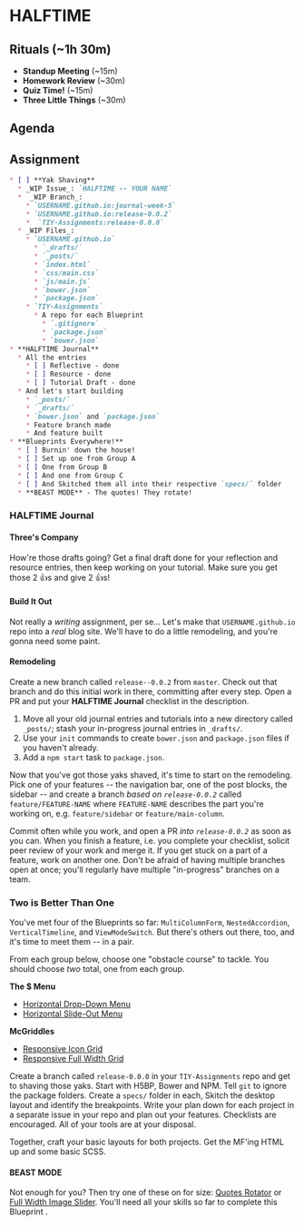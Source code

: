 # HALFTIME

## Rituals (~1h 30m)

* **Standup Meeting** (~15m)
* **Homework Review** (~30m)
* **Quiz Time!** (~15m)
* **Three Little Things** (~30m)

## Agenda

## Assignment

```markdown
* [ ] **Yak Shaving**
  * _WIP Issue_: `HALFTIME -- YOUR NAME`
  *  _WIP Branch_:
    * `USERNAME.github.io:journal-week-5`
    * `USERNAME.github.io:release-0.0.2`
    *  `TIY-Assignments:release-0.0.0`
  * _WIP Files_:
    * `USERNAME.github.io`
      * `_drafts/`
      * `_posts/`
      * `index.html`
      * `css/main.css`
      * `js/main.js`
      * `bower.json`
      * `package.json`
    * `TIY-Assignments`
      * A repo for each Blueprint
        * `.gitignore`
        * `package.json`
        * `bower.json`
* **HALFTIME Journal**
  * All the entries
    * [ ] Reflective - done
    * [ ] Resource - done
    * [ ] Tutorial Draft - done
  * And let's start building
    * `_posts/`
    * `_drafts/`
    * `bower.json` and `package.json`
    * Feature branch made
    * And feature built
* **Blueprints Everywhere!**
  * [ ] Burnin' down the house!
  * [ ] Set up one from Group A
  * [ ] One from Group B
  * [ ] And one from Group C
  * [ ] And Skitched them all into their respective `specs/` folder
  * **BEAST MODE** - The quotes! They rotate!
```

### HALFTIME Journal

#### Three's Company

How're those drafts going? Get a final draft done for your reflection and resource entries, then keep working on your tutorial. Make sure you get those 2 :+1:s and give 2 :+1:s!

#### Build It Out

Not really a _writing_ assignment, per se... Let's make that `USERNAME.github.io` repo into a _real_ blog site. We'll have to do a little remodeling, and you're gonna need some paint.

#### Remodeling

Create a new branch called `release--0.0.2` from `master`. Check out that branch and do this initial work in there, committing after every step. Open a PR and put your **HALFTIME Journal** checklist in the description.

1. Move all your old journal entries and tutorials into a new directory called `_posts/`; stash your in-progress journal entries in `_drafts/`.
1. Use your `init` commands to create `bower.json` and `package.json` files if you haven't already.
1. Add a `npm start` task to `package.json`.

Now that you've got those yaks shaved, it's time to start on the remodeling. Pick one of your features -- the navigation bar, one of the post blocks, the sidebar -- and create a branch _based on `release-0.0.2`_ called `feature/FEATURE-NAME` where `FEATURE-NAME` describes the part you're working on, e.g. `feature/sidebar` or `feature/main-column`.

Commit often while you work, and open a PR _into `release-0.0.2`_ as soon as you can. When you finish a feature, i.e. you complete your checklist, solicit peer review of your work and merge it. If you get stuck on a part of a feature, work on another one. Don't be afraid of having multiple branches open at once; you'll regularly have multiple "in-progress" branches on a team.

### Two is Better Than One

You've met four of the Blueprints so far: `MultiColumnForm`, `NestedAccordion`, `VerticalTimeline`, and  `ViewModeSwitch`. But there's others out there, too, and it's time to meet them -- in a pair.

From each group below, choose one "obstacle course" to tackle. You should choose _two_ total, one from each group.

**The $ Menu**
* [Horizontal Drop-Down Menu](http://tympanus.net/codrops/2013/03/05/horizontal-drop-down-menu/)
* [Horizontal Slide-Out Menu](http://tympanus.net/codrops/2013/05/17/horizontal-slide-out-menu/)

**McGriddles**
* [Responsive Icon Grid](http://tympanus.net/codrops/2013/07/01/responsive-icon-grid/)
* [Responsive Full Width Grid](http://tympanus.net/codrops/2013/04/17/responsive-full-width-grid/)

Create a branch called `release-0.0.0` in your `TIY-Assignments` repo and get to shaving those yaks. Start with H5BP, Bower and NPM. Tell `git` to ignore the package folders. Create a `specs/` folder in each, Skitch the desktop layout and identify the breakpoints. Write your plan down for each project in a separate issue in your repo and plan out your features. Checklists are encouraged. All of your tools are at your disposal.

Together, craft your basic layouts for both projects. Get the MF'ing HTML up and some basic SCSS.

#### BEAST MODE

Not enough for you? Then try one of these on for size: [Quotes Rotator](http://tympanus.net/codrops/2013/03/29/quotes-rotator/) or [Full Width Image Slider](http://tympanus.net/codrops/2013/02/26/full-width-image-slider/). You'll need all your skills so far to complete this Blueprint .
